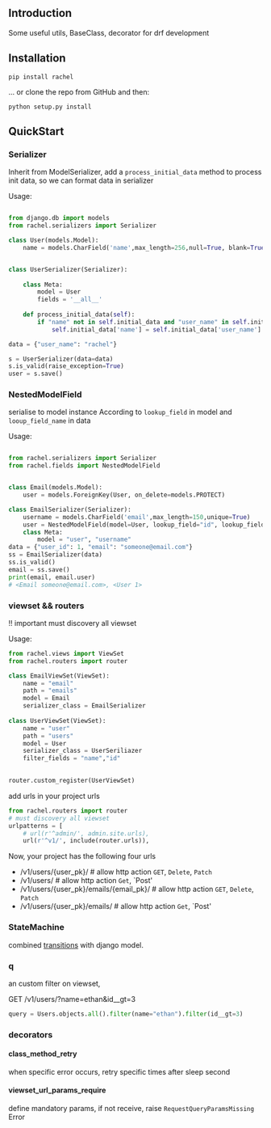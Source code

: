 ## Introduction
Some useful utils, BaseClass, decorator for drf development

## Installation

    pip install rachel 
    
... or clone the repo from GitHub and then:

    python setup.py install

## QuickStart

### Serializer
Inherit from ModelSerializer, add a `process_initial_data` method to process init data, so we can format data in serializer

Usage:

```python

from django.db import models
from rachel.serializers import Serializer

class User(models.Model):
    name = models.CharField('name',max_length=256,null=True, blank=True)


class UserSerializer(Serializer):
    
    class Meta:
        model = User
        fields = '__all__'
    
    def process_initial_data(self):
        if "name" not in self.initial_data and "user_name" in self.initial_data:
            self.initial_data['name'] = self.initial_data['user_name']

data = {"user_name": "rachel"}

s = UserSerializer(data=data)
s.is_valid(raise_exception=True)
user = s.save()
```


### NestedModelField

serialise to model instance According to `lookup_field` in model and `looup_field_name` in data

Usage:
```python

from rachel.serializers import Serializer
from rachel.fields import NestedModelField


class Email(models.Model):
    user = models.ForeignKey(User, on_delete=models.PROTECT)

class EmailSerializer(Serializer):
    username = models.CharField('email',max_length=150,unique=True)
    user = NestedModelField(model=User, lookup_field="id", lookup_field_name="user_id")
    class Meta:
        model = "user", "username"
data = {"user_id": 1, "email": "someone@email.com"}
ss = EmailSerializer(data)
ss.is_valid()
email = ss.save()
print(email, email.user)
# <Email someone@email.com>, <User 1>

```
### viewset && routers
!! important must discovery all viewset

Usage:
```python
from rachel.views import ViewSet 
from rachel.routers import router

class EmailViewSet(ViewSet):
    name = "email"
    path = "emails"
    model = Email
    serializer_class = EmailSerializer
    
class UserViewSet(ViewSet):
    name = "user"
    path = "users"
    model = User
    serializer_class = UserSeriliazer    
    filter_fields = "name","id"

    
router.custom_register(UserViewSet)
```

add urls in your project urls

```python
from rachel.routers import router
# must discovery all viewset
urlpatterns = [
    # url(r'^admin/', admin.site.urls),
    url(r'^v1/', include(router.urls)),   

```

Now, your project has the following four urls

- /v1/users/{user_pk}/ # allow http action `GET`, `Delete`, `Patch` 
- /v1/users/ # allow http action `Get`, `Post'
- /v1/users/{user_pk}/emails/{email_pk}/ # allow http action `GET`, `Delete`, `Patch` 
- /v1/users/{user_pk}/emails/ # allow http action `Get`, `Post'

### StateMachine

combined [transitions](https://github.com/pytransitions/transitions) with django model. 

### q

an custom filter on viewset,

GET /v1/users/?name=ethan&id__gt=3

```python
query = Users.objects.all().filter(name="ethan").filter(id__gt=3)
```

### decorators  
#### class_method_retry
when specific error occurs, retry specific times after sleep second

#### viewset_url_params_require
define mandatory params, if not receive, raise `RequestQueryParamsMissing` Error